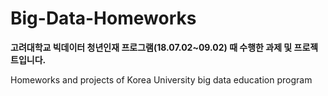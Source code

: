 # Big-Data-Homeworks
**고려대학교 빅데이터 청년인재 프로그램(18.07.02~09.02) 때 수행한 과제 및 프로젝트입니다.**

Homeworks and projects of Korea University big data education program
